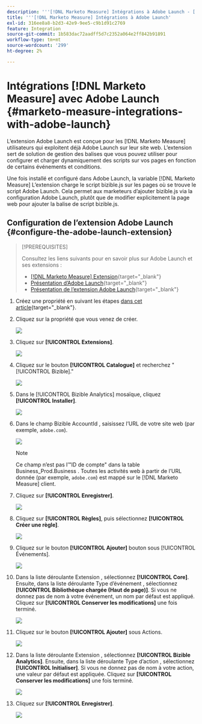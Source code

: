 ```yaml
---
description: '''[!DNL Marketo Measure] Intégrations à Adobe Launch - [!DNL Marketo Measure] - Documentation du produit"'
title: '''[!DNL Marketo Measure] Intégrations à Adobe Launch'
exl-id: 316ee8a8-b2d3-42e9-9ee5-c9b1d91c2769
feature: Integration
source-git-commit: 1b583dac72aadff5d7c2352a064e2ff842b91891
workflow-type: tm+mt
source-wordcount: '299'
ht-degree: 2%

---
```


# Intégrations [!DNL Marketo Measure] avec Adobe Launch {#marketo-measure-integrations-with-adobe-launch}

L’extension Adobe Launch est conçue pour les [!DNL Marketo Measure] utilisateurs qui exploitent déjà Adobe Launch sur leur site web. L’extension sert de solution de gestion des balises que vous pouvez utiliser pour configurer et charger dynamiquement des scripts sur vos pages en fonction de certains événements et conditions.

Une fois installé et configuré dans Adobe Launch, la variable [!DNL Marketo Measure] L’extension charge le script bizible.js sur les pages où se trouve le script Adobe Launch. Cela permet aux marketeurs d’ajouter bizible.js via la configuration Adobe Launch, plutôt que de modifier explicitement la page web pour ajouter la balise de script bizible.js.

## Configuration de l’extension Adobe Launch {#configure-the-adobe-launch-extension}

>[!PREREQUISITES]
>
>Consultez les liens suivants pour en savoir plus sur Adobe Launch et ses extensions :
>
>* [[!DNL Marketo Measure] Extension](https://experienceleague.adobe.com/docs/experience-platform/destinations/catalog/email/bizible.html?lang=en#catalog){target="_blank"}
>* [Présentation d’Adobe Launch](https://experienceleague.adobe.com/docs/launch-learn/implementing-in-websites-with-launch/index.html?lang=en#prerequisites){target="_blank"}
>* [Présentation de l’extension Adobe Launch](https://experienceleague.adobe.com/docs/launch/using/extension-dev/overview.html?lang=en#extension-configuration){target="_blank"}

1. Créez une propriété en suivant les étapes [dans cet article](https://experienceleague.adobe.com/docs/platform-learn/implement-in-websites/configure-tags/create-a-property.html?lang=en#go-to-the-data-collection-interface){target="_blank"}.

1. Cliquez sur la propriété que vous venez de créer.

   ![](assets/marketo-measure-integrations-with-adobe-launch-1.png)

1. Cliquez sur **[!UICONTROL Extensions]**.

   ![](assets/marketo-measure-integrations-with-adobe-launch-2.png)

1. Cliquez sur le bouton **[!UICONTROL Catalogue]** et recherchez &quot;[!UICONTROL Bizible].&quot;

   ![](assets/marketo-measure-integrations-with-adobe-launch-3.png)

1. Dans le [!UICONTROL Bizible Analytics] mosaïque, cliquez **[!UICONTROL Installer]**.

   ![](assets/marketo-measure-integrations-with-adobe-launch-4.png)

1. Dans le champ Bizible AccountId , saisissez l’URL de votre site web (par exemple, `adobe.com`).

   ![](assets/marketo-measure-integrations-with-adobe-launch-5.png)

   >[!NOTE]
   >
   >Ce champ n’est pas l’&quot;ID de compte&quot; dans la table Business_Prod.Business . Toutes les activités web à partir de l’URL donnée (par exemple, `adobe.com`) est mappé sur le [!DNL Marketo Measure] client.

1. Cliquez sur **[!UICONTROL Enregistrer]**.

   ![](assets/marketo-measure-integrations-with-adobe-launch-6.png)

1. Cliquez sur **[!UICONTROL Règles]**, puis sélectionnez **[!UICONTROL Créer une règle]**.

   ![](assets/marketo-measure-integrations-with-adobe-launch-7.png)

1. Cliquez sur le bouton **[!UICONTROL Ajouter]** bouton sous [!UICONTROL Événements].

   ![](assets/marketo-measure-integrations-with-adobe-launch-8.png)

1. Dans la liste déroulante Extension , sélectionnez **[!UICONTROL Core]**. Ensuite, dans la liste déroulante Type d’événement , sélectionnez **[!UICONTROL Bibliothèque chargée (Haut de page)]**. Si vous ne donnez pas de nom à votre événement, un nom par défaut est appliqué. Cliquez sur **[!UICONTROL Conserver les modifications]** une fois terminé.

   ![](assets/marketo-measure-integrations-with-adobe-launch-9.png)

1. Cliquez sur le bouton **[!UICONTROL Ajouter]** sous Actions.

   ![](assets/marketo-measure-integrations-with-adobe-launch-10.png)

1. Dans la liste déroulante Extension , sélectionnez **[!UICONTROL Bizible Analytics]**. Ensuite, dans la liste déroulante Type d’action , sélectionnez **[!UICONTROL Initialiser]**. Si vous ne donnez pas de nom à votre action, une valeur par défaut est appliquée. Cliquez sur **[!UICONTROL Conserver les modifications]** une fois terminé.

   ![](assets/marketo-measure-integrations-with-adobe-launch-11.png)

1. Cliquez sur **[!UICONTROL Enregistrer]**.

   ![](assets/marketo-measure-integrations-with-adobe-launch-12.png)

